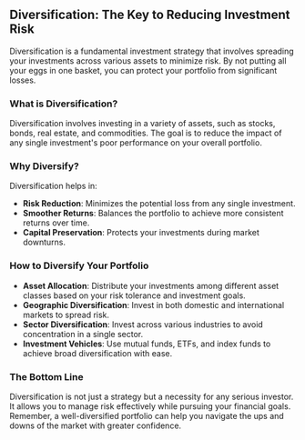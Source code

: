 ## Diversification: The Key to Reducing Investment Risk

Diversification is a fundamental investment strategy that involves spreading your investments across various assets to minimize risk. By not putting all your eggs in one basket, you can protect your portfolio from significant losses.

### What is Diversification?

Diversification involves investing in a variety of assets, such as stocks, bonds, real estate, and commodities. The goal is to reduce the impact of any single investment's poor performance on your overall portfolio.

### Why Diversify?

Diversification helps in:
- **Risk Reduction**: Minimizes the potential loss from any single investment.
- **Smoother Returns**: Balances the portfolio to achieve more consistent returns over time.
- **Capital Preservation**: Protects your investments during market downturns.

### How to Diversify Your Portfolio

- **Asset Allocation**: Distribute your investments among different asset classes based on your risk tolerance and investment goals.
- **Geographic Diversification**: Invest in both domestic and international markets to spread risk.
- **Sector Diversification**: Invest across various industries to avoid concentration in a single sector.
- **Investment Vehicles**: Use mutual funds, ETFs, and index funds to achieve broad diversification with ease.

### The Bottom Line

Diversification is not just a strategy but a necessity for any serious investor. It allows you to manage risk effectively while pursuing your financial goals. Remember, a well-diversified portfolio can help you navigate the ups and downs of the market with greater confidence.
